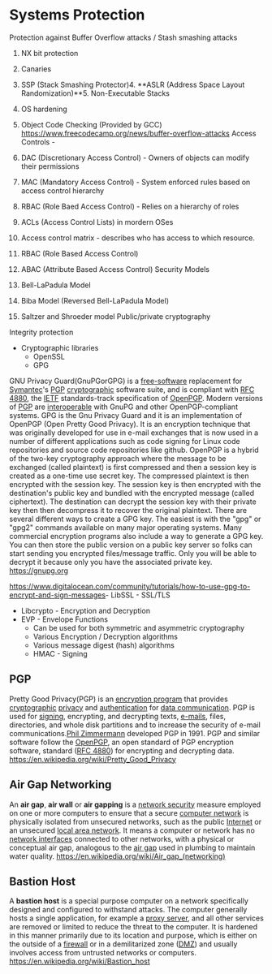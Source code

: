 # Systems Protection

Protection against Buffer Overflow attacks / Stash smashing attacks

1. NX bit protection

2. Canaries

3. SSP (Stack Smashing Protector)4. **ASLR (Address Space Layout Randomization)**5. Non-Executable Stacks

6. OS hardening

7. Object Code Checking (Provided by GCC)
<https://www.freecodecamp.org/news/buffer-overflow-attacks>
Access Controls -

1. DAC (Discretionary Access Control) - Owners of objects can modify their permissions

2. MAC (Mandatory Access Control) - System enforced rules based on access control hierarchy

3. RBAC (Role Baed Access Control) - Relies on a hierarchy of roles

4. ACLs (Access Control Lists) in mordern OSes

5. Access control matrix - describes who has access to which resource.

6. RBAC (Role Based Access Control)

7. ABAC (Attribute Based Access Control)
Security Models

1. Bell-LaPadula Model

2. Biba Model (Reversed Bell-LaPadula Model)

3. Saltzer and Shroeder model
Public/private cryptography

Integrity protection

- Cryptographic libraries
  - OpenSSL
  - GPG

GNU Privacy Guard(GnuPGorGPG) is a [free-software](https://en.wikipedia.org/wiki/Free-software) replacement for [Symantec](https://en.wikipedia.org/wiki/NortonLifeLock)'s [PGP](https://en.wikipedia.org/wiki/Pretty_Good_Privacy) [cryptographic](https://en.wikipedia.org/wiki/Cryptography) software suite, and is compliant with [RFC 4880](https://tools.ietf.org/html/rfc4880), the [IETF](https://en.wikipedia.org/wiki/Internet_Engineering_Task_Force) standards-track specification of [OpenPGP](https://en.wikipedia.org/wiki/Pretty_Good_Privacy#OpenPGP). Modern versions of [PGP](https://en.wikipedia.org/wiki/Pretty_Good_Privacy) are [interoperable](https://en.wikipedia.org/wiki/Interoperability) with GnuPG and other OpenPGP-compliant systems.
GPG is the Gnu Privacy Guard and it is an implementation of OpenPGP (Open Pretty Good Privacy). It is an encryption technique that was originally developed for use in e-mail exchanges that is now used in a number of different applications such as code signing for Linux code repositories and source code repositories like github. OpenPGP is a hybrid of the two-key cryptography approach where the message to be exchanged (called plaintext) is first compressed and then a session key is created as a one-time use secret key. The compressed plaintext is then encrypted with the session key. The session key is then encrypted with the destination's public key and bundled with the encrypted message (called ciphertext). The destination can decrypt the session key with their private key then then decompress it to recover the original plaintext.
There are several different ways to create a GPG key. The easiest is with the "gpg" or "gpg2" commands available on many major operating systems. Many commercial encryption programs also include a way to generate a GPG key. You can then store the public version on a public key server so folks can start sending you encrypted files/message traffic. Only you will be able to decrypt it because only you have the associated private key.
<https://gnupg.org>

<https://www.digitalocean.com/community/tutorials/how-to-use-gpg-to-encrypt-and-sign-messages>-  LibSSL - SSL/TLS

- Libcrypto - Encryption and Decryption
- EVP - Envelope Functions
  - Can be used for both symmetric and asymmetric cryptography
  - Various Encryption / Decryption algorithms
  - Various message digest (hash) algorithms
  - HMAC - Signing

## PGP

Pretty Good Privacy(PGP) is an [encryption program](https://en.wikipedia.org/wiki/Encryption_software) that provides [cryptographic](https://en.wikipedia.org/wiki/Cryptographic) [privacy](https://en.wikipedia.org/wiki/Privacy) and [authentication](https://en.wikipedia.org/wiki/Authentication) for [data communication](https://en.wikipedia.org/wiki/Data_communication). PGP is used for [signing](https://en.wikipedia.org/wiki/Digital_signature), encrypting, and decrypting texts, [e-mails](https://en.wikipedia.org/wiki/Email), files, directories, and whole disk partitions and to increase the security of e-mail communications.[Phil Zimmermann](https://en.wikipedia.org/wiki/Phil_Zimmermann) developed PGP in 1991.
PGP and similar software follow the [OpenPGP](https://en.wikipedia.org/wiki/Pretty_Good_Privacy#OpenPGP), an open standard of PGP encryption software, standard ([RFC 4880](https://en.wikipedia.org/wiki/Request_for_Comments)) for encrypting and decrypting data.
<https://en.wikipedia.org/wiki/Pretty_Good_Privacy>

## Air Gap Networking

An **air gap**, **air wall** or **air gapping** is a [network security](https://en.wikipedia.org/wiki/Network_security) measure employed on one or more computers to ensure that a secure [computer network](https://en.wikipedia.org/wiki/Computer_network) is physically isolated from unsecured networks, such as the public [Internet](https://en.wikipedia.org/wiki/Internet) or an unsecured [local area network](https://en.wikipedia.org/wiki/Local_area_network). It means a computer or network has no [network interfaces](https://en.wikipedia.org/wiki/Network_interface) connected to other networks, with a physical or conceptual air gap, analogous to the [air gap](https://en.wikipedia.org/wiki/Air_gap_(plumbing)) used in plumbing to maintain water quality.
<https://en.wikipedia.org/wiki/Air_gap_(networking)>

## Bastion Host

A **bastion host** is a special purpose computer on a network specifically designed and configured to withstand attacks. The computer generally hosts a single application, for example a [proxy server](https://en.wikipedia.org/wiki/Proxy_server), and all other services are removed or limited to reduce the threat to the computer. It is hardened in this manner primarily due to its location and purpose, which is either on the outside of a [firewall](https://en.wikipedia.org/wiki/Firewall_(computing)) or in a demilitarized zone ([DMZ](https://en.wikipedia.org/wiki/Demilitarized_zone_(computing))) and usually involves access from untrusted networks or computers.
<https://en.wikipedia.org/wiki/Bastion_host>
